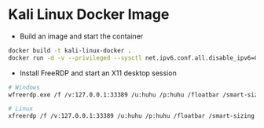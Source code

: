 # Kali Linux Docker Image

- Build an image and start the container
```sh
docker build -t kali-linux-docker .
docker run -d -v --privileged --sysctl net.ipv6.conf.all.disable_ipv6=0 -p 22222:22 -p 33389:3389 --name kali kali-linux-docker:latest
```

- Install FreeRDP and start an X11 desktop session
```sh
# Windows
wfreerdp.exe /f /v:127.0.0.1:33389 /u:huhu /p:huhu /floatbar /smart-sizing +clipboard

# Linux
xfreerdp /f /v:127.0.0.1:33389 /u:huhu /p:huhu /floatbar /smart-sizing +clipboard
```